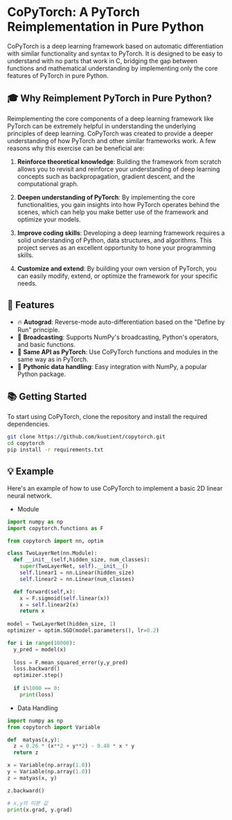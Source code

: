 # CoPyTorch: A PyTorch Reimplementation in Pure Python

 

  
CoPyTorch is a deep learning framework based on automatic differentiation with similar functionality and syntax to PyTorch. It is designed to be easy to understand with no parts that work in C, bridging the gap between functions and mathematical understanding by implementing only the core features of PyTorch in pure Python.

## 🎓 Why Reimplement PyTorch in Pure Python?
Reimplementing the core components of a deep learning framework like PyTorch can be extremely helpful in understanding the underlying principles of deep learning. CoPyTorch was created to provide a deeper understanding of how PyTorch and other similar frameworks work. A few reasons why this exercise can be beneficial are:

1. **Reinforce theoretical knowledge**: Building the framework from scratch allows you to revisit and reinforce your understanding of deep learning concepts such as backpropagation, gradient descent, and the computational graph.

2. **Deepen understanding of PyTorch**: By implementing the core functionalities, you gain insights into how PyTorch operates behind the scenes, which can help you make better use of the framework and optimize your models.

3. **Improve coding skills**: Developing a deep learning framework requires a solid understanding of Python, data structures, and algorithms. This project serves as an excellent opportunity to hone your programming skills.

4. **Customize and extend**: By building your own version of PyTorch, you can easily modify, extend, or optimize the framework for your specific needs.

## 🚀 Features
- 🔥 **Autograd**: Reverse-mode auto-differentiation based on the "Define by Run" principle.
- 📐 **Broadcasting**: Supports NumPy's broadcasting, Python's operators, and basic functions.
- 🧩 **Same API as PyTorch**: Use CoPyTorch functions and modules in the same way as in PyTorch.
- 🐍 **Pythonic data handling**: Easy integration with NumPy, a popular Python package.  


## 📚 Getting Started
To start using CoPyTorch, clone the repository and install the required dependencies.
```bash
git clone https://github.com/kuotient/copytorch.git
cd copytorch
pip install -r requirements.txt
```
## 💡 Example
Here's an example of how to use CoPyTorch to implement a basic 2D linear neural network. 
- Module
```python
import numpy as np
import copytorch.functions as F

from copytorch import nn, optim

class TwoLayerNet(nn.Module):
  def __init__(self,hidden_size, num_classes):
    super(TwoLayerNet, self).__init__()
    self.linear1 = nn.Linear(hidden_size)
    self.linear2 = nn.Linear(num_classes)

  def forward(self,x):
    x = F.sigmoid(self.linear(x))
    x = self.linear2(x)
    return x
    
model = TwoLayerNet(hidden_size, 1)
optimizer = optim.SGD(model.parameters(), lr=0.2)

for i in range(10000):
  y_pred = model(x)
  
  loss = F.mean_squared_error(y,y_pred)
  loss.backward()
  optimizer.step()
  
  if i%1000 == 0:
    print(loss)

```
- Data Handling
```python
import numpy as np
from copytorch import Variable

def  matyas(x,y):
  z = 0.26 * (x**2 + y**2) - 0.48 * x * y
  return z

x = Variable(np.array(1.0))
y = Variable(np.array(1.0))
z = matyas(x, y)

z.backward()

# x,y의 미분 값
print(x.grad, y.grad)
```
